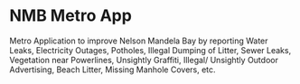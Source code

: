 # NMB Metro App
Metro Application to improve Nelson Mandela Bay
by reporting Water Leaks, Electricity Outages, Potholes, Illegal Dumping of Litter, Sewer Leaks, Vegetation near Powerlines, 
Unsightly Graffiti, Illegal/ Unsightly Outdoor Advertising, Beach Litter, Missing Manhole Covers, etc.
